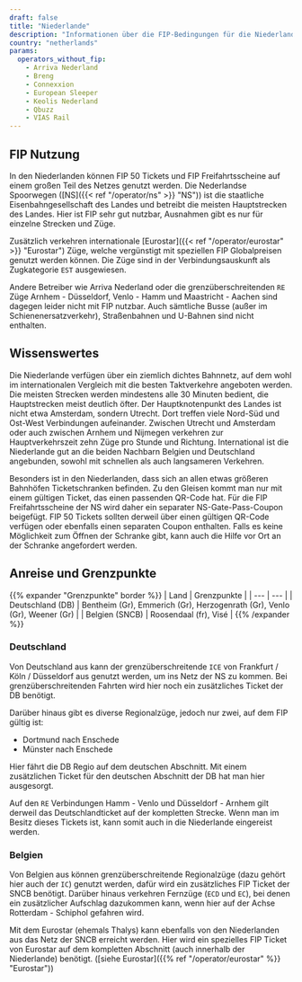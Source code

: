 ```yaml
---
draft: false
title: "Niederlande"
description: "Informationen über die FIP-Bedingungen für die Niederlande und für welche Betreiber Vergünstigungen genutzt werden können."
country: "netherlands"
params:
  operators_without_fip:
    - Arriva Nederland
    - Breng
    - Connexxion
    - European Sleeper
    - Keolis Nederland
    - Qbuzz
    - VIAS Rail
---
```


## FIP Nutzung

In den Niederlanden können FIP 50 Tickets und FIP Freifahrtsscheine auf einem großen Teil des Netzes genutzt werden. Die Nederlandse Spoorwegen ([NS]({{< ref "/operator/ns" >}} "NS")) ist die staatliche Eisenbahngesellschaft des Landes und betreibt die meisten Hauptstrecken des Landes. Hier ist FIP sehr gut nutzbar, Ausnahmen gibt es nur für einzelne Strecken und Züge.

Zusätzlich verkehren internationale [Eurostar]({{< ref "/operator/eurostar" >}} "Eurostar") Züge, welche vergünstigt mit speziellen FIP Globalpreisen genutzt werden können. Die Züge sind in der Verbindungsauskunft als Zugkategorie `EST` ausgewiesen.

Andere Betreiber wie Arriva Nederland oder die grenzüberschreitenden `RE` Züge Arnhem - Düsseldorf, Venlo - Hamm und Maastricht - Aachen sind dagegen leider nicht mit FIP nutzbar. Auch sämtliche Busse (außer im Schienenersatzverkehr), Straßenbahnen und U-Bahnen sind nicht enthalten.

## Wissenswertes

Die Niederlande verfügen über ein ziemlich dichtes Bahnnetz, auf dem wohl im internationalen Vergleich mit die besten Taktverkehre angeboten werden. Die meisten Strecken werden mindestens alle 30 Minuten bedient, die Hauptstrecken meist deutlich öfter. Der Hauptknotenpunkt des Landes ist nicht etwa Amsterdam, sondern Utrecht. Dort treffen viele Nord-Süd und Ost-West Verbindungen aufeinander. Zwischen Utrecht und Amsterdam oder auch zwischen Arnhem und Nijmegen verkehren zur Hauptverkehrszeit zehn Züge pro Stunde und Richtung. International ist die Niederlande gut an die beiden Nachbarn Belgien und Deutschland angebunden, sowohl mit schnellen als auch langsameren Verkehren.

Besonders ist in den Niederlanden, dass sich an allen etwas größeren Bahnhöfen Ticketschranken befinden. Zu den Gleisen kommt man nur mit einem gültigen Ticket, das einen passenden QR-Code hat. Für die FIP Freifahrtsscheine der NS wird daher ein separater NS-Gate-Pass-Coupon beigefügt. FIP 50 Tickets sollten derweil über einen gültigen QR-Code verfügen oder ebenfalls einen separaten Coupon enthalten. Falls es keine Möglichkeit zum Öffnen der Schranke gibt, kann auch die Hilfe vor Ort an der Schranke angefordert werden.

## Anreise und Grenzpunkte

{{% expander "Grenzpunkte" border %}}
| Land | Grenzpunkte |
| --- | --- |
| Deutschland (DB) | Bentheim (Gr), Emmerich (Gr), Herzogenrath (Gr), Venlo (Gr), Weener (Gr) |
| Belgien (SNCB) | Roosendaal (fr), Visé |
{{% /expander %}}

### Deutschland

Von Deutschland aus kann der grenzüberschreitende `ICE` von Frankfurt / Köln / Düsseldorf aus genutzt werden, um ins Netz der NS zu kommen. Bei grenzüberschreitenden Fahrten wird hier noch ein zusätzliches Ticket der DB benötigt.

Darüber hinaus gibt es diverse Regionalzüge, jedoch nur zwei, auf dem FIP gültig ist:

- Dortmund nach Enschede
- Münster nach Enschede

Hier fährt die DB Regio auf dem deutschen Abschnitt. Mit einem zusätzlichen Ticket für den deutschen Abschnitt der DB hat man hier ausgesorgt.

Auf den `RE` Verbindungen Hamm - Venlo und Düsseldorf - Arnhem gilt derweil das Deutschlandticket auf der kompletten Strecke. Wenn man im Besitz dieses Tickets ist, kann somit auch in die Niederlande eingereist werden.

### Belgien

Von Belgien aus können grenzüberschreitende Regionalzüge (dazu gehört hier auch der `IC`) genutzt werden, dafür wird ein zusätzliches FIP Ticket der SNCB benötigt. Darüber hinaus verkehren Fernzüge (`ECD` und `EC`), bei denen ein zusätzlicher Aufschlag dazukommen kann, wenn hier auf der Achse Rotterdam - Schiphol gefahren wird.

Mit dem Eurostar (ehemals Thalys) kann ebenfalls von den Niederlanden aus das Netz der SNCB erreicht werden. Hier wird ein spezielles FIP Ticket von Eurostar auf dem kompletten Abschnitt (auch innerhalb der Niederlande) benötigt. ([siehe Eurostar]({{% ref "/operator/eurostar" %}} "Eurostar"))
